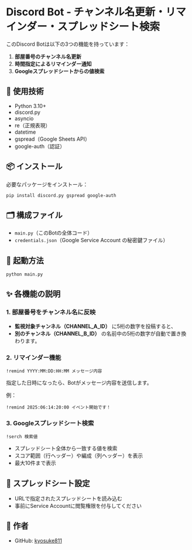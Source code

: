 
# Discord Bot - チャンネル名更新・リマインダー・スプレッドシート検索

このDiscord Botは以下の3つの機能を持っています：

1. **部屋番号のチャンネル名更新**
2. **時間指定によるリマインダー通知**
3. **Googleスプレッドシートからの値検索**

## 🔧 使用技術

- Python 3.10+
- discord.py
- asyncio
- re（正規表現）
- datetime
- gspread（Google Sheets API）
- google-auth（認証）

## 📦 インストール

必要なパッケージをインストール：

```bash
pip install discord.py gspread google-auth
````

## 🗂 構成ファイル

* `main.py`（このBotの全体コード）
* `credentials.json`（Google Service Account の秘密鍵ファイル）

## 🚀 起動方法

```bash
python main.py
```

## ✨ 各機能の説明

### 1. 部屋番号をチャンネル名に反映

* **監視対象チャンネル（CHANNEL\_A\_ID）** に5桁の数字を投稿すると、
* **別のチャンネル（CHANNEL\_B\_ID）** の名前中の5桁の数字が自動で置き換わります。

### 2. リマインダー機能

```text
!remind YYYY:MM:DD:HH:MM メッセージ内容
```

指定した日時になったら、Botがメッセージ内容を送信します。

例：

```text
!remind 2025:06:14:20:00 イベント開始です！
```

### 3. Googleスプレッドシート検索

```text
!serch 検索値
```

* スプレッドシート全体から一致する値を検索
* スコア範囲（行ヘッダー）や編成（列ヘッダー）を表示
* 最大10件まで表示

## 📄 スプレッドシート設定

* URLで指定されたスプレッドシートを読み込む
* 事前にService Accountに閲覧権限を付与してください


## 📝 作者

* GitHub: [kyosuke811](https://github.com/kyosuke811)
